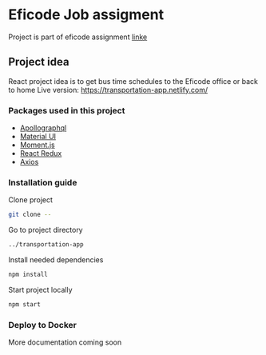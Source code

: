 # Eficode Job assigment
Project is part of eficode assignment [linke](https://github.com/eficode/assignment-timetables)

## Project idea
React project idea is to get bus time schedules to the Eficode office or back to home
Live version: https://transportation-app.netlify.com/

### Packages used in this project
- [Apollographql](https://www.apollographql.com/docs/)
- [Material UI](https://material-ui.com/)
- [Moment.js](https://momentjs.com/)
- [React Redux](https://react-redux.js.org/)
- [Axios](https://github.com/axios/axios)


### Installation guide
Clone project
```bash
git clone --
```
Go to project directory
```bash
../transportation-app
```
Install needed dependencies
```bash
npm install
```
Start project locally
```bash
npm start
```

### Deploy to Docker
More documentation coming soon

